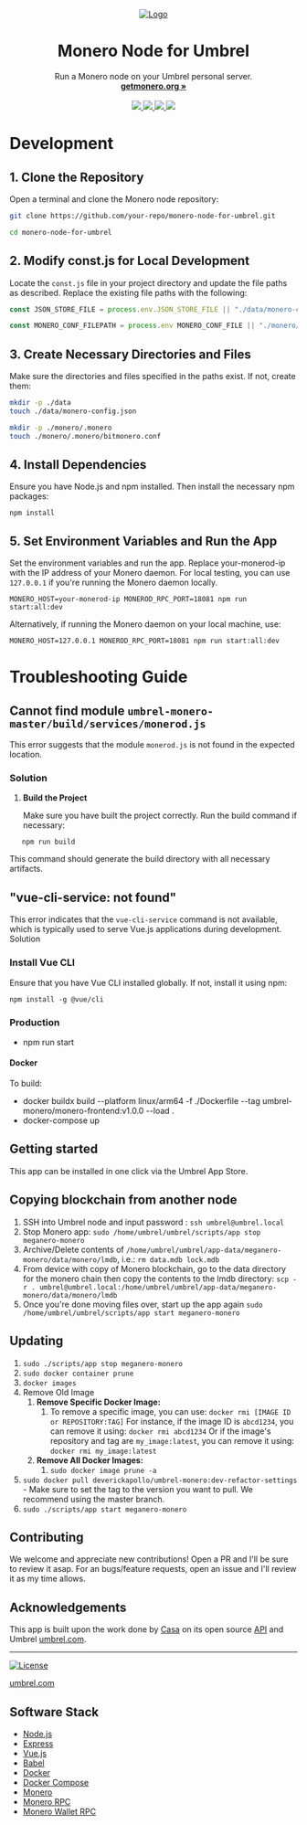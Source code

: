 <p align="center">
  <a href="https://umbrel.com">
    <img src="https://raw.githubusercontent.com/deverickapollo/umbrel-monero/6c34c9fd4fd98208d1f71172737a2b2a16a651f2/pictures/Monero%20Dashboard.png" alt="Logo">
  </a>
  <h1 align="center">Monero Node for Umbrel</h1>
  <p align="center">
    Run a Monero node on your Umbrel personal server.
    <br />
    <a href="https://getmonero.org"><strong>getmonero.org »</strong></a>
    <br />
    <br />
    <a href="https://twitter.com/monero">
      <img src="https://img.shields.io/twitter/follow/Monero?style=social" />
    </a>
    <a href="https://telegram.me/monero">
      <img src="https://img.shields.io/badge/community-chat-%235351FB">
    </a>
    <a href="https://reddit.com/r/Monero">
      <img src="https://img.shields.io/reddit/subreddit-subscribers/monero?style=social">
    </a>
    <a href="https://github.com/monero-project/monero/issues">
      <img src="https://img.shields.io/badge/community-forum-%235351FB">
    </a>
  </p>
</p>

# Development

## 1. Clone the Repository

Open a terminal and clone the Monero node repository:

```sh
git clone https://github.com/your-repo/monero-node-for-umbrel.git

cd monero-node-for-umbrel
```

## 2. Modify const.js for Local Development

Locate the `const.js` file in your project directory and update the file paths as described. Replace the existing file paths with the following:

```js
const JSON_STORE_FILE = process.env.JSON_STORE_FILE || "./data/monero-config.json";

const MONERO_CONF_FILEPATH = process.env MONERO_CONF_FILE || "./monero/.monero/bitmonero.conf";
```

## 3. Create Necessary Directories and Files

Make sure the directories and files specified in the paths exist. If not, create them:

```sh
mkdir -p ./data
touch ./data/monero-config.json

mkdir -p ./monero/.monero
touch ./monero/.monero/bitmonero.conf
```

## 4. Install Dependencies

Ensure you have Node.js and npm installed. Then install the necessary npm packages:

`npm install`

## 5. Set Environment Variables and Run the App

Set the environment variables and run the app. Replace your-monerod-ip with the IP address of your Monero daemon. For local testing, you can use `127.0.0.1` if you're running the Monero daemon locally.

`MONERO_HOST=your-monerod-ip MONEROD_RPC_PORT=18081 npm run start:all:dev`

Alternatively, if running the Monero daemon on your local machine, use:

`MONERO_HOST=127.0.0.1 MONEROD_RPC_PORT=18081 npm run start:all:dev`

# Troubleshooting Guide

## Cannot find module `umbrel-monero-master/build/services/monerod.js`

This error suggests that the module `monerod.js` is not found in the expected location.

### Solution

1. **Build the Project**

   Make sure you have built the project correctly. Run the build command if necessary:

`   npm run build`

This command should generate the build directory with all necessary artifacts.

## "vue-cli-service: not found"

This error indicates that the `vue-cli-service` command is not available, which is typically used to serve Vue.js applications during development.
Solution

### Install Vue CLI

Ensure that you have Vue CLI installed globally. If not, install it using npm:

`npm install -g @vue/cli`

### Production

- npm run start

#### Docker

To build:

- docker buildx build --platform linux/arm64 -f ./Dockerfile --tag umbrel-monero/monero-frontend:v1.0.0 --load .
- docker-compose up

## Getting started

This app can be installed in one click via the Umbrel App Store.

## Copying blockchain from another node

1. SSH into Umbrel node and input password : `ssh umbrel@umbrel.local`
2. Stop Monero app: `sudo /home/umbrel/umbrel/scripts/app stop meganero-monero`
3. Archive/Delete contents of `/home/umbrel/umbrel/app-data/meganero-monero/data/monero/lmdb`, i.e.: `rm data.mdb lock.mdb`
4. From device with copy of Monero blockchain, go to the data directory for the monero chain then copy the contents to the lmdb directory:
   `scp -r . umbrel@umbrel.local:/home/umbrel/umbrel/app-data/meganero-monero/data/monero/lmdb`
5. Once you're done moving files over, start up the app again
   `sudo /home/umbrel/umbrel/scripts/app start meganero-monero`

## Updating

1. `sudo ./scripts/app stop meganero-monero`
2. `sudo docker container prune`
3. `docker images`
4. Remove Old Image
   1. **Remove Specific Docker Image:**
      1. To remove a specific image, you can use:
         `docker rmi [IMAGE ID or REPOSITORY:TAG]`
         For instance, if the image ID is `abcd1234`, you can remove it using:
         `docker rmi abcd1234`
         Or if the image's repository and tag are `my_image:latest`, you can remove it using:
         `docker rmi my_image:latest`
   2. **Remove All Docker Images:**
      1. `sudo docker image prune -a`
5. `sudo docker pull deverickapollo/umbrel-monero:dev-refactor-settings` - Make sure to set the tag to the version you want to pull. We recommend using the master branch.
6. `sudo ./scripts/app start meganero-monero`

## Contributing

We welcome and appreciate new contributions! Open a PR and I'll be sure to review it asap. For an bugs/feature requests, open an issue and I'll review it as my time allows.

## Acknowledgements

This app is built upon the work done by [Casa](https://github.com/casa) on its open source [API](https://github.com/Casa/Casa-Node-API) and Umbrel [umbrel.com](https://umbrel.com).

---

[![License](https://img.shields.io/github/license/getumbrel/umbrel-bitcoin?color=%235351FB)](https://github.com/getumbrel/umbrel-bitcoin/blob/master/LICENSE.md)

[umbrel.com](https://umbrel.com)

## Software Stack

- [Node.js](https://nodejs.org/)
- [Express](https://expressjs.com/)
- [Vue.js](https://vuejs.org/)
- [Babel](https://babeljs.io/)
- [Docker](https://www.docker.com/) 
- [Docker Compose](https://docs.docker.com/compose/)
- [Monero](https://getmonero.org/)
- [Monero RPC](https://getmonero.org/resources/developer-guides/daemon-rpc.html)
- [Monero Wallet RPC](https://getmonero.org/resources/developer-guides/wallet-rpc.html)